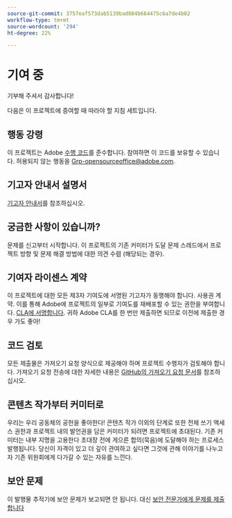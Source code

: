 ```yaml
---
source-git-commit: 3757eaf573dab5139bad084b664475c6a7de4b02
workflow-type: tm+mt
source-wordcount: '294'
ht-degree: 22%

---
```

# 기여 중

기부해 주셔서 감사합니다!

다음은 이 프로젝트에 증여할 때 따라야 할 지침 세트입니다.

## 행동 강령

이 프로젝트는 Adobe [수행 코드](code-of-conduct.md)를 준수합니다. 참여하면 이 코드를 보유할 수 있습니다. 허용되지 않는 행동을
[Grp-opensourceoffice@adobe.com](mailto:Grp-opensourceoffice@adobe.com).

## 기고자 안내서 설명서

[기고자 안내서](https://experienceleague.adobe.com/docs/contributor/contributor-guide/introduction.html)를 참조하십시오.

## 궁금한 사항이 있습니까?

문제를 신고부터 시작합니다. 이 프로젝트의 기존 커미터가 도달
문제 스레드에서 프로젝트 방향 및 문제 해결 방법에 대한 의견 수렴
(해당되는 경우).

## 기여자 라이센스 계약

이 프로젝트에 대한 모든 제3자 기여도에 서명된 기고자가 동행해야 합니다.
사용권 계약. 이를 통해 Adobe에 프로젝트의 일부로 기여도를 재배포할 수 있는 권한을 부여합니다. [CLA에 서명합니다](http://opensource.adobe.com/cla.html). 귀하
Adobe CLA를 한 번만 제출하면 되므로 이전에 제출한 경우
가도 좋아!

## 코드 검토

모든 제출물은 가져오기 요청 양식으로 제공해야 하며 프로젝트 수행자가 검토해야 합니다. 가져오기 요청 전송에 대한 자세한 내용은 [GitHub의 가져오기 요청 문서](https://help.github.com/articles/about-pull-requests/)를 참조하십시오.

<!--
Lastly, please follow the [pull request template](PULL_REQUEST_TEMPLATE.md) when
submitting a pull request!
-->

## 콘텐츠 작가부터 커미터로

우리는 우리 공동체의 공헌을 좋아한다! 콘텐츠 작가 이외의 단계로
또한 전체 쓰기 액세스 권한과 프로젝트 내의 발언권을 담은 커미터가 되려면
프로젝트에 초대된다. 기존 커미터는 내부 지명을 고용한다
초대장 전에 게으른 합의(묵음)에 도달해야 하는 프로세스
발행됩니다. 당신이 자격이 있고 더 깊이 관여하고 싶다면
그것에 관해 이야기를 나누고자 기존 위원회에게 다가갈 수 있는 자유를 느낀다.

## 보안 문제

이 발행물 추적기에 보안 문제가 보고되면 안 됩니다. 대신 [보안 전문가에게 문제를 제출합니다](https://helpx.adobe.com/security/alertus.html)
